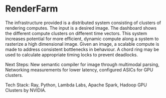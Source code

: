 
# RenderFarm
The infrastructure provided is a distributed system consisting of clusters of rendering computes. The input is a desired image. The dashboard shows the different compute clusters on different time vectors. This system increases potential for more efficient, dynamic compute along a system to rasterize a high dimensional image.
Given an image, a scalable compute is made to address consistent bottlenecks in behaviour. A chord ring may be used to calculate appropriate timing locks to prevent deadlocks.

Next Steps: New semantic compiler for image through multimodal parsing, Networking measurements for lower latency, configured ASICs for GPU clusters.

Tech Stack: Ray, Python, Lambda Labs, Apache Spark, Hadoop
GPU Clusters by NVIDIA.

